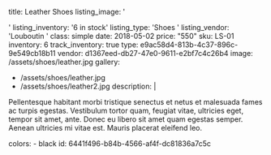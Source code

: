 title: Leather Shoes
listing_image: '<div class="statamify-thumb" style="background-image: url(/img/asset/bWFpbi9zaG9lcy9sZWF0aGVyLmpwZw==?w=50&h=50&fit=crop&s=19ca4744504a965ff6875fd073cdfc95)"></div>'
listing_inventory: '<span class="inventory-quantity">6</span> in stock'
listing_type: 'Shoes <a href="/cp/collections/entries/store_types/shoes" class="statamify-link"><span class="icon icon-forward"></span></a>'
listing_vendor: 'Louboutin <a href="/cp/collections/entries/store_vendors/louboutin" class="statamify-link"><span class="icon icon-forward"></span></a>'
class: simple
date: 2018-05-02
price: "550"
sku: LS-01
inventory: 6
track_inventory: true
type: e9ac58d4-813b-4c37-896c-9e549cb18b11
vendor: d1367eed-db27-47e0-9611-e2bf7c4c26b4
image: /assets/shoes/leather.jpg
gallery:
  - /assets/shoes/leather.jpg
  - /assets/shoes/leather2.jpg
description: |
  <p>Pellentesque habitant morbi tristique senectus et netus et malesuada fames ac turpis egestas. Vestibulum tortor quam, feugiat vitae, ultricies eget, tempor sit amet, ante. Donec eu libero sit amet quam egestas semper. Aenean ultricies mi vitae est. Mauris placerat eleifend leo.
  </p>
colors:
  - black
id: 6441f496-b84b-4566-af4f-dc81836a7c5c
